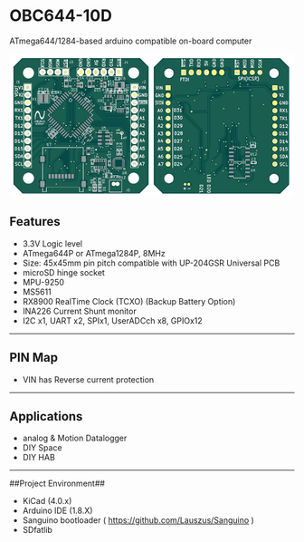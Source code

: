 # OBC644-10D
ATmega644/1284-based arduino compatible on-board computer

![PCB_3D](/img/OBC644-10D_PCB.png?raw=true)

## Features ##

- 3.3V Logic level
- ATmega644P or ATmega1284P, 8MHz 
- Size: 45x45mm  pin pitch compatible with UP-204GSR Universal PCB
- microSD hinge socket 
- MPU-9250
- MS5611
- RX8900 RealTime Clock (TCXO) (Backup Battery Option)
- INA226 Current Shunt monitor
- I2C x1, UART x2, SPIx1, UserADCch x8, GPIOx12  

----------
## PIN Map ##
- VIN has Reverse current protection

----------

## Applications ##

- analog & Motion Datalogger
- DIY Space
- DIY HAB

----------

##Project Environment##

- KiCad (4.0.x)
- Arduino IDE (1.8.X)
- Sanguino bootloader ( https://github.com/Lauszus/Sanguino )
- SDfatlib 
